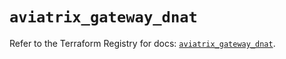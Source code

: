 # `aviatrix_gateway_dnat`

Refer to the Terraform Registry for docs: [`aviatrix_gateway_dnat`](https://registry.terraform.io/providers/aviatrixsystems/aviatrix/8.1.10/docs/resources/gateway_dnat).

